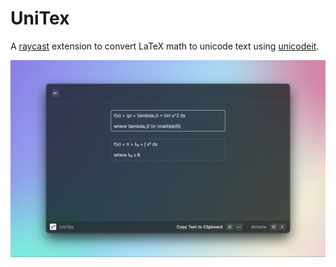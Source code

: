 # UniTex

A [raycast](https://www.raycast.com) extension to convert LaTeX math to unicode text using [unicodeit](https://github.com/svenkreiss/unicodeit).

![](media/screenshot.png)
